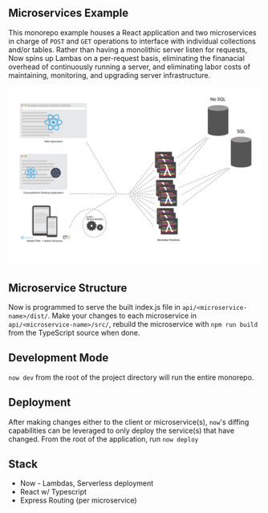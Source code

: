 ## Microservices Example
This monorepo example houses a React application and two microservices in charge of `POST` and `GET`
operations to interface with individual collections and/or tables. Rather than having a monolithic server listen for requests, Now
spins up Lambas on a per-request basis, eliminating the finanacial overhead of continuously running a server, and eliminating
labor costs of maintaining, monitoring, and upgrading server infrastructure.

![Serverless network diagram](./.doc/serverless_diagram.png)

## Microservice Structure
Now is programmed to serve the built index.js file in `api/<microservice-name>/dist/`. Make your changes to each microservice
in `api/<microservice-name>/src/`, rebuild the microservice with `npm run build` from the TypeScript source when done.

## Development Mode
`now dev` from the root of the project directory will run the entire monorepo.

## Deployment
After making changes either to the client or microservice(s), `now`'s diffing capabilities can be leveraged to only deploy the service(s) that have changed. From the root
of the application, run `now deploy`

## Stack
- Now - Lambdas, Serverless deployment
- React w/ Typescript
- Express Routing (per microservice)